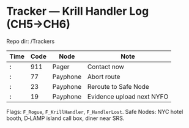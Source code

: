# Tracker — Krill Handler Log (CH5→CH6)
Repo dir: /Trackers

| Time | Code | Node | Note |
|---|---|---|---|
| __:__ | 911 | Pager | Contact now |
| __:__ | 77 | Payphone | Abort route |
| __:__ | 23 | Payphone | Reroute to Safe Node |
| __:__ | 19 | Payphone | Evidence upload next NYFO |

Flags: `F_Rogue`, `F_KrillHandler`, `F_HandlerLost`.
Safe Nodes: NYC hotel booth, D‑LAMP island call box, diner near SRS.
